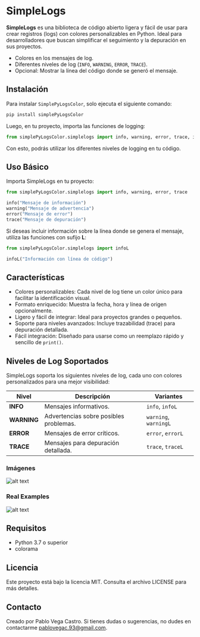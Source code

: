 # SimpleLogs

**SimpleLogs** es una biblioteca de código abierto ligera y fácil de usar para crear registros (logs) con colores personalizables en Python. Ideal para desarrolladores que buscan simplificar el seguimiento y la depuración en sus proyectos.
- Colores en los mensajes de log.
- Diferentes niveles de log (`INFO`, `WARNING`, `ERROR`, `TRACE`).
- Opcional: Mostrar la línea del código donde se generó el mensaje.

## Instalación
Para instalar `SimplePyLogsColor`, solo ejecuta el siguiente comando:

```bash
pip install simplePyLogsColor
```
Luego, en tu proyecto, importa las funciones de logging:
```python
from simplePyLogsColor.simplelogs import info, warning, error, trace, infoL, warningL, errorL, traceL
```
Con esto, podrás utilizar los diferentes niveles de logging en tu código.

## Uso Básico
Importa SimpleLogs en tu proyecto:
```python
from simplePyLogsColor.simplelogs import info, warning, error, trace

info("Mensaje de información")
warning("Mensaje de advertencia")
error("Mensaje de error")
trace("Mensaje de depuración")
```

Si deseas incluir información sobre la línea donde se genera el mensaje, utiliza las funciones con sufijo **L**:
```python
from simplePyLogsColor.simplelogs import infoL

infoL("Información con línea de código")
```

## Características
- Colores personalizables: Cada nivel de log tiene un color único para facilitar la identificación visual.
- Formato enriquecido: Muestra la fecha, hora y línea de origen opcionalmente.
- Ligero y fácil de integrar: Ideal para proyectos grandes o pequeños.
- Soporte para niveles avanzados: Incluye trazabilidad (trace) para depuración detallada.
- Fácil integración: Diseñado para usarse como un reemplazo rápido y sencillo de `print()`.


## Niveles de Log Soportados
SimpleLogs soporta los siguientes niveles de log, cada uno con colores personalizados para una mejor visibilidad:

| Nivel      | Descripción                              | Variantes               |
|------------|------------------------------------------|-------------------------|
| **INFO**   | Mensajes informativos.                  | `info`, `infoL`         |
| **WARNING**| Advertencias sobre posibles problemas.   | `warning`, `warningL`   |
| **ERROR**  | Mensajes de error críticos.             | `error`, `errorL`       |
| **TRACE**  | Mensajes para depuración detallada.      | `trace`, `traceL`       |

### Imágenes
![alt text](/examples/example_terminal.png)

### Real Examples
![alt text](/examples/real_ex.png)

## Requisitos
- Python 3.7 o superior
- colorama

## Licencia
Este proyecto está bajo la licencia MIT. Consulta el archivo LICENSE para más detalles.

## Contacto
Creado por Pablo Vega Castro. Si tienes dudas o sugerencias, no dudes en contactarme pablovegac.93@gmail.com.